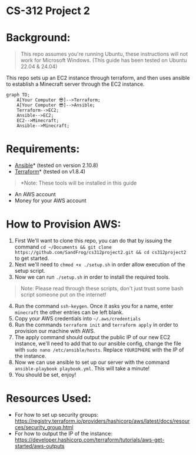# CS-312 Project 2
# Background:
> This repo assumes you're running Ubuntu, these instructions will not work for Microsoft Windows. (This guide has been tested on Ubuntu 22.04 & 24.04)

This repo sets up an EC2 instance through terraform, and then uses ansible to establish a Minecraft server through the EC2 instance.

```mermaid
graph TD;
    A[Your Computer 😎]-->Terraform;
    A[Your Computer 😎]-->Ansible;
    Terraform-->EC2;
    Ansible-->EC2;
    EC2-->Minecraft;
    Ansible-->Minecraft;
```

# Requirements:
- [Ansible](https://docs.ansible.com/ansible/latest/installation_guide/intro_installation.html)* (tested on version 2.10.8)
- [Terraform](https://developer.hashicorp.com/terraform/install)* (tested on v1.8.4)

> *Note: These tools will be installed in this guide

- An AWS account
- Money for your AWS account

# How to Provision AWS:

1. First We'll want to clone this repo, you can do that by issuing the command `cd ~/Documents && git clone https://github.com/SandFrog/cs312project2.git && cd cs312project2` to get started.
2.  Next we'll need to `chmod +x ./setup.sh` in order allow execution of the setup script.
3. Now we can run `./setup.sh` in order to install the required tools.

> Note: Please read through these scripts, don't just trust some bash script someone put on the internet!

4. Run the command `ssh-keygen`. Once it asks you for a name, enter `minecraft` the other entries can be left blank.
5. Copy your AWS credentials into `~/.aws/credentials`
6. Run the commands `terraform init` and `terraform apply` in order to provision our machine with AWS.
7. The apply command should output the public IP of our new EC2 instance, we'll need to add that to our ansible config, change the file with `sudo nano /etc/ansible/hosts`. Replace `YOURIPHERE` with the IP of the instance.
8. Now we can use ansible to set up our server with the command `ansible-playbook playbook.yml`. This will take a minute!
9. You should be set, enjoy!

# Resources Used:
- For how to set up security groups: https://registry.terraform.io/providers/hashicorp/aws/latest/docs/resources/security_group.html
- For how to output the IP of the instance:
https://developer.hashicorp.com/terraform/tutorials/aws-get-started/aws-outputs